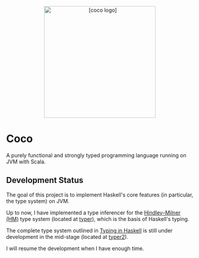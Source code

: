 <div align=center>
<img src="https://raw.githubusercontent.com/pzque/carbon/master/doc/coco-logo-v3.png?token=GHSAT0AAAAAABSTI2RA7RM6OOC6WNI3KZZ4YSNCKRQ" width="300" alt="[coco logo]"/>
</div>

# Coco
A purely functional and strongly typed programming language running on JVM with Scala.

## Development Status

The goal of this project is to implement Haskell's core features (in particular, the type system)  on JVM.

Up to now, I have implemented a type inferencer for the [Hindley–Milner (HM)](https://en.m.wikipedia.org/wiki/Hindley%E2%80%93Milner_type_system) type system (located at [typer](https://github.com/pzque/carbon/tree/master/src/main/scala/com/pzque/coco/typer)), which is the basis of Haskell's typing.

The complete type system outlined in [Typing in Haskell](https://web.cecs.pdx.edu/~mpj/thih/thih.pdf) is still under development in the mid-stage (located at [typer2](https://github.com/pzque/carbon/tree/master/src/main/scala/com/pzque/coco/typer2)).

I will resume the development when I have enough time.
